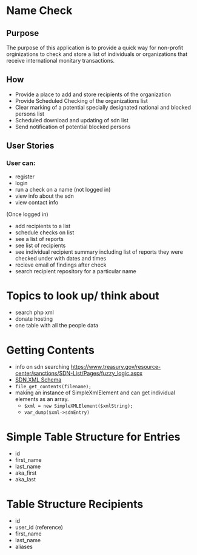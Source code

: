 # Name Check

## Purpose

The purpose of this application is to provide a quick way for non-profit orginizations
to check and store a list of individuals or organizations that receive international monitary transactions.

## How
- Provide a place to add and store recipients of the organization
- Provide Scheduled Checking of the organizations list
- Clear marking of a potential specially designated national and blocked persons list 
- Scheduled download and updating of sdn list
- Send notification of potential blocked persons 

## User Stories

### User can:

- register
- login
- run a check on a name (not logged in)
- view info about the sdn 
- view contact info

(Once logged in)

- add recipients to a list
- schedule checks on list
- see a list of reports
- see list of recipients
- see individual recipient summary including list of reports they were checked under with dates and times
- recieve email of findings after check
- search recipient repository for a particular name

# Topics to look up/ think about
- search php xml
- donate hosting
- one table with all the people data 


# Getting Contents
   - info on sdn searching https://www.treasury.gov/resource-center/sanctions/SDN-List/Pages/fuzzy_logic.aspx
   - [SDN.XML Schema](https://www.treasury.gov/resource-center/sanctions/SDN-List/Documents/sdn.xsd)
   - `file_get_contents(filename);`
   - making an instance of SimpleXmlElement and can get individual elements as an array.
      - `$xml = new SimpleXMLElement($xmlString);`
      - `var_dump($xml->sdnEntry)`

# Simple Table Structure for Entries
- id
- first_name
- last_name
- aka_first
- aka_last

# Table Structure Recipients
- id
- user_id (reference) 
- first_name
- last_name
- aliases








